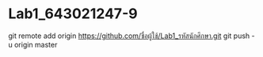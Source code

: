 # Lab1_643021247-9
git remote add origin https://github.com/ชื่อผู้ใช้/Lab1_รหัสนักศึกษา.git
git push -u origin master
